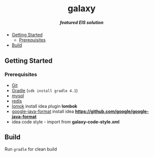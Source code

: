 <h1 align="center">galaxy</h1>
<h5 align="center">featured EIS solution</h5>


<!-- TOC depthFrom:1 depthTo:6 withLinks:1 updateOnSave:1 orderedList:0 -->

- [Getting Started](#getting-started)
	- [Prerequisites](#prerequisites)
- [Build](#build)

<!-- /TOC -->

## Getting Started

### Prerequisites

- [Git](https://git-scm.com/)
- [Gradle](https://gradle.org/) (`sdk install gradle 4.1`)
- [mysql](https://www.mysql.com/)
- [redis](https://redis.io/)
- [lomok](https://projectlombok.org/) install idea plugin **lombok**
- [google-java-format](https://github.com/google/google-java-format) install idea **https://github.com/google/google-java-format**
- idea code style - import from **galaxy-code-style.xml**


## Build

Run `gradle` for clean build
